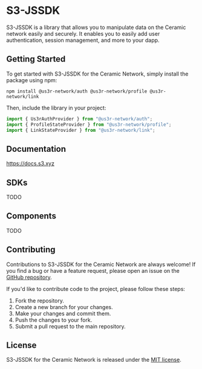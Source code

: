 # S3-JSSDK

S3-JSSDK is a library that allows you to manipulate data on the Ceramic network easily and securely.
It enables you to easily add user authentication, session management, and more to your dapp.

## Getting Started

To get started with S3-JSSDK for the Ceramic Network, simply install the package using npm:

```
npm install @us3r-network/auth @us3r-network/profile @us3r-network/link
```

Then, include the library in your project:

```javascript
import { Us3rAuthProvider } from "@us3r-network/auth";
import { ProfileStateProvider } from "@us3r-network/profile";
import { LinkStateProvider } from "@us3r-network/link";
```

## Documentation

https://docs.s3.xyz

## SDKs

TODO

## Components

TODO

## Contributing

Contributions to S3-JSSDK for the Ceramic Network are always welcome! If you find a bug or have a feature request, please open an issue on the [GitHub repository](https://github.com/us3r-network/s3-jssdk-ceramic/issues).

If you'd like to contribute code to the project, please follow these steps:

1. Fork the repository.
2. Create a new branch for your changes.
3. Make your changes and commit them.
4. Push the changes to your fork.
5. Submit a pull request to the main repository.

## License

S3-JSSDK for the Ceramic Network is released under the [MIT license](https://opensource.org/licenses/MIT).
